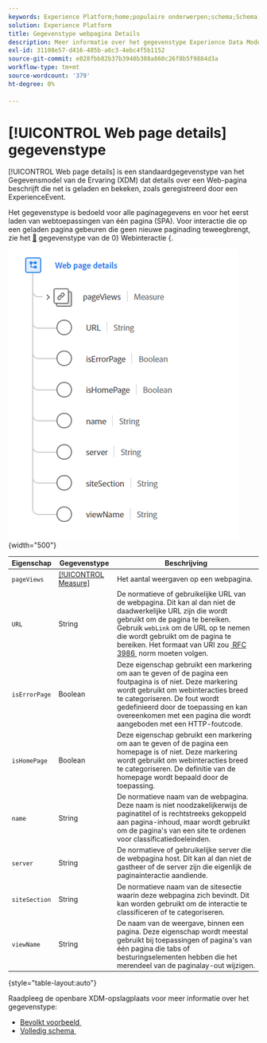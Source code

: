 ```yaml
---
keywords: Experience Platform;home;populaire onderwerpen;schema;Schema;XDM;velden;schema's;Schema's;Webpagina-details;datatype;gegevenstype;gegevenstype;webpagina
solution: Experience Platform
title: Gegevenstype webpagina Details
description: Meer informatie over het gegevenstype Experience Data Model (XDM) van de webpagina.
exl-id: 31108e57-d416-485b-a6c3-4ebc4f5b1152
source-git-commit: e028fbb82b37b3940b308a860c26f8b5f9884d3a
workflow-type: tm+mt
source-wordcount: '379'
ht-degree: 0%

---
```


# [!UICONTROL Web page details] gegevenstype

[!UICONTROL Web page details] is een standaardgegevenstype van het Gegevensmodel van de Ervaring (XDM) dat details over een Web-pagina beschrijft die net is geladen en bekeken, zoals geregistreerd door een ExperienceEvent.

Het gegevenstype is bedoeld voor alle paginagegevens en voor het eerst laden van webtoepassingen van één pagina (SPA). Voor interactie die op een geladen pagina gebeuren die geen nieuwe paginading teweegbrengt, zie het [&#128279;](./web-interaction.md) gegevenstype van de 0&rbrace; Webinteractie &lbrace;.

![&#x200B; Web-pagina details &#x200B;](../images/data-types/web-page-details.PNG){width="500"}

| Eigenschap | Gegevenstype | Beschrijving |
| --- | --- | --- |
| `pageViews` | [[!UICONTROL Measure]](./measure.md) | Het aantal weergaven op een webpagina. |
| `URL` | String | De normatieve of gebruikelijke URL van de webpagina. Dit kan al dan niet de daadwerkelijke URL zijn die wordt gebruikt om de pagina te bereiken. Gebruik `webLink` om de URL op te nemen die wordt gebruikt om de pagina te bereiken. Het formaat van URI zou [&#x200B; RFC 3986 &#x200B;](https://tools.ietf.org/html/rfc3986) norm moeten volgen. |
| `isErrorPage` | Boolean | Deze eigenschap gebruikt een markering om aan te geven of de pagina een foutpagina is of niet. Deze markering wordt gebruikt om webinteracties breed te categoriseren. De fout wordt gedefinieerd door de toepassing en kan overeenkomen met een pagina die wordt aangeboden met een HTTP-foutcode. |
| `isHomePage` | Boolean | Deze eigenschap gebruikt een markering om aan te geven of de pagina een homepage is of niet. Deze markering wordt gebruikt om webinteracties breed te categoriseren. De definitie van de homepage wordt bepaald door de toepassing. |
| `name` | String | De normatieve naam van de webpagina. Deze naam is niet noodzakelijkerwijs de paginatitel of is rechtstreeks gekoppeld aan pagina-inhoud, maar wordt gebruikt om de pagina&#39;s van een site te ordenen voor classificatiedoeleinden. |
| `server` | String | De normatieve of gebruikelijke server die de webpagina host. Dit kan al dan niet de gastheer of de server zijn die eigenlijk de paginainteractie aandiende. |
| `siteSection` | String | De normatieve naam van de sitesectie waarin deze webpagina zich bevindt. Dit kan worden gebruikt om de interactie te classificeren of te categoriseren. |
| `viewName` | String | De naam van de weergave, binnen een pagina. Deze eigenschap wordt meestal gebruikt bij toepassingen of pagina&#39;s van één pagina die tabs of besturingselementen hebben die het merendeel van de paginalay-out wijzigen. |

{style="table-layout:auto"}

Raadpleeg de openbare XDM-opslagplaats voor meer informatie over het gegevenstype:

* [&#x200B; Bevolkt voorbeeld &#x200B;](https://github.com/adobe/xdm/blob/master/components/datatypes/deprecated/webpagedetails.example.2.json)
* [&#x200B; Volledig schema &#x200B;](https://github.com/adobe/xdm/blob/master/components/datatypes/deprecated/webpagedetails.schema.json)
